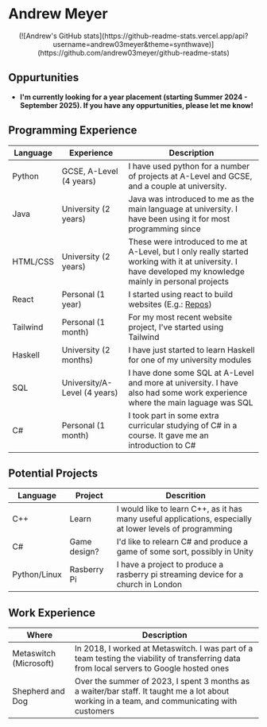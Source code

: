 # Andrew Meyer

<center>(![Andrew's GitHub stats](https://github-readme-stats.vercel.app/api?username=andrew03meyer&theme=synthwave)](https://github.com/andrew03meyer/github-readme-stats)</center>


## Oppurtunities
 - **I'm currently looking for a year placement (starting Summer 2024 - September 2025). If you have any oppurtunities, please let me know!**

## Programming Experience
| Language | Experience     | Description |
| -------- | ---------------------------- | -------------------------------------------------------------------------------------------------------------------------- |
| Python   | GCSE, A-Level  (4 years)     | I have used python for a number of projects at A-Level and GCSE, and a couple at university.                               |
| Java     | University    (2 years)      | Java was introduced to me as the main language at university. I have been using it for most programming since              |
| HTML/CSS | University (2 years)         | These were introduced to me at A-Level, but I only really started working with it at university. I have developed my                                                knowledge mainly in personal projects                                                                                                                                  |
| React    | Personal (1 year)            | I started using react to build websites (E.g.: [Repos](https://github.com/andrew03meyer/Andrew-Meyer))                     |
| Tailwind | Personal (1 month)           | For my most recent website project, I've started using Tailwind                                                            |
| Haskell  | University (2 months)        | I have just started to learn Haskell for one of my university modules                                                      |
| SQL      | University/A-Level (4 years) | I have done some SQL at A-Level and more at university. I have also had some work experience where the main laguage was SQL|
| C#       | Personal (1 month)           | I took part in some extra curricular studying of C# in a course. It gave me an introduction to C#                          |

## Potential Projects
| Language     | Project      | Descrition                                                                                               |
| ------------ | ------------ | -------------------------------------------------------------------------------------------------------- |
| C++          | Learn        | I would like to learn C++, as it has many useful applications, especially at lower levels of programming |
| C#           | Game design? | I'd like to relearn C# and produce a game of some sort, possibly in Unity                                |
| Python/Linux | Rasberry Pi  | I have a project to produce a rasberry pi streaming device for a church in London                        |

## Work Experience
| Where                  | Description                                                                                                                                   |
| ---------------------- | --------------------------------------------------------------------------------------------------------------------------------------------- |
| Metaswitch (Microsoft) | In 2018, I worked at Metaswitch. I was part of a team testing the viability of transferring data from local servers to Google hosted ones     |
|Shepherd and Dog        | Over the summer of 2023, I spent 3 months as a waiter/bar staff. It taught me a lot about working in a team, and communicating with customers |
